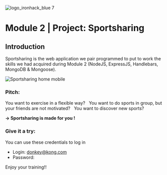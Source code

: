 ![logo_ironhack_blue 7](https://user-images.githubusercontent.com/23629340/40541063-a07a0a8a-601a-11e8-91b5-2f13e4e6b441.png)

# Module 2 | Project: Sportsharing

## Introduction
Sportsharing is the web application we pair programmed to put to work the skills we had acquired during Module 2 (NodeJS, ExpressJS, Handlebars, MongoDB & Mongoose).

![Sportsharing home mobile](https://raw.githubusercontent.com/LauraKapitza/sportsharing/main/public/images/sportsharing_mobil.png)

### Pitch:

You want to exercise in a flexible way? &nbsp;
You want to do sports in group, but your friends are not motivated? &nbsp;
You want to discover new sports? &nbsp;

**→ Sportsharing is made for you !**

### Give it a try:

You can use these credentials to log in

- Login:    donkey@kong.com &nbsp;
- Password:   &nbsp;

Enjoy your training!!






